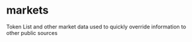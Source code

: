 # markets
Token List and other market data used to quickly override information to other public sources

